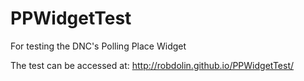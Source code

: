 # PPWidgetTest
For testing the DNC's Polling Place Widget

The test can be accessed at: http://robdolin.github.io/PPWidgetTest/
